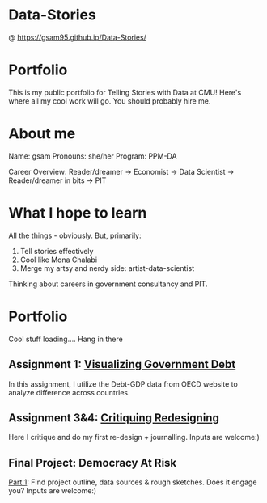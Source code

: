 # Data-Stories

@ https://gsam95.github.io/Data-Stories/

# Portfolio
This is my public portfolio for Telling Stories with Data at CMU!  Here's where all my cool work will go.  You should probably hire me. 

# About me
Name: gsam
Pronouns: she/her
Program: PPM-DA

Career Overview: Reader/dreamer -> Economist -> Data Scientist -> Reader/dreamer in bits -> PIT

# What I hope to learn
All the things - obviously. But, primarily: 

1. Tell stories effectively
2. Cool like Mona Chalabi
3. Merge my artsy and nerdy side: artist-data-scientist

Thinking about careers in government consultancy and PIT.

# Portfolio
Cool stuff loading....
Hang in there

## Assignment 1: [Visualizing Government Debt](visualizing-government-debt)
In this assignment, I utilize the Debt-GDP data from OECD website to analyze difference across countries.
   

## Assignment 3&4: [Critiquing Redesigning](critiquing-redesigning)
Here I critique and do my first re-design +  journalling. Inputs are welcome:)

## Final Project: Democracy At Risk
[Part 1](part-1): Find project outline, data sources & rough sketches. Does it engage you? Inputs are welcome:)


